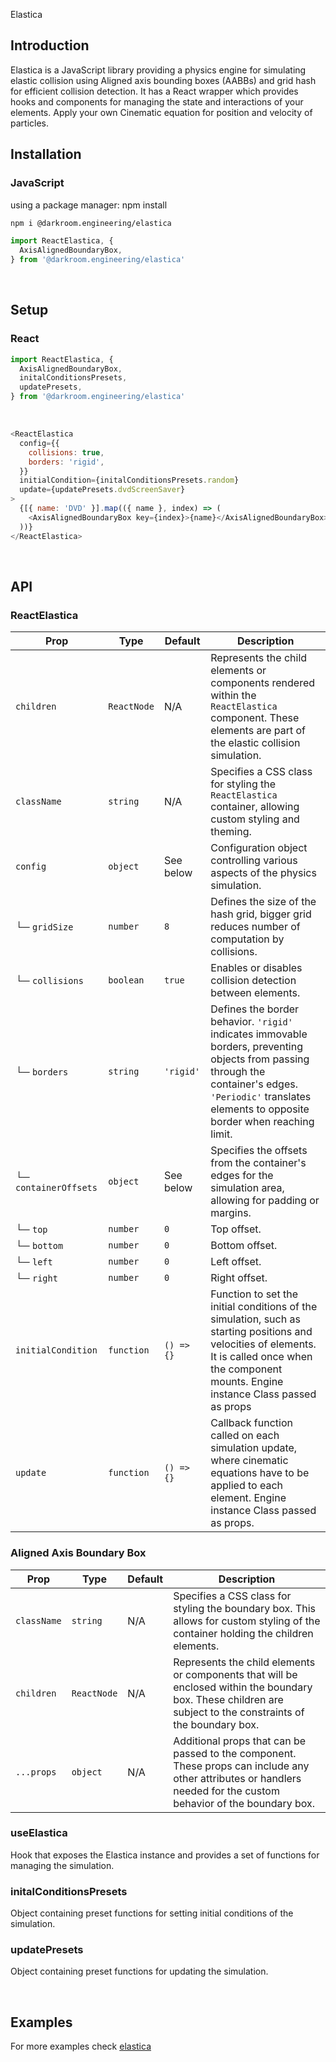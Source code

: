 Elastica

## Introduction

Elastica is a JavaScript library providing a physics engine for simulating elastic collision using Aligned axis bounding boxes (AABBs) and grid hash for efficient collision detection. It has a React wrapper which provides hooks and components for managing the state and interactions of your elements. Apply your own Cinematic equation for position and velocity of particles.

## Installation

### JavaScript

using a package manager:
npm install

```bash
npm i @darkroom.engineering/elastica
```

```js
import ReactElastica, {
  AxisAlignedBoundaryBox,
} from '@darkroom.engineering/elastica'
```

<br/>

## Setup

### React

```js
import ReactElastica, {
  AxisAlignedBoundaryBox,
  initalConditionsPresets,
  updatePresets,
} from '@darkroom.engineering/elastica'
```

<br/>

```js
<ReactElastica
  config={{
    collisions: true,
    borders: 'rigid',
  }}
  initialCondition={initalConditionsPresets.random}
  update={updatePresets.dvdScreenSaver}
>
  {[{ name: 'DVD' }].map(({ name }, index) => (
    <AxisAlignedBoundaryBox key={index}>{name}</AxisAlignedBoundaryBox>
  ))}
</ReactElastica>
```

<br/>

## API

### ReactElastica

| **Prop**              | **Type**    | **Default** | **Description**                                                                                                                                                                                             |
| --------------------- | ----------- | ----------- | ----------------------------------------------------------------------------------------------------------------------------------------------------------------------------------------------------------- |
| `children`            | `ReactNode` | N/A         | Represents the child elements or components rendered within the `ReactElastica` component. These elements are part of the elastic collision simulation.                                                     |
| `className`           | `string`    | N/A         | Specifies a CSS class for styling the `ReactElastica` container, allowing custom styling and theming.                                                                                                       |
| `config`              | `object`    | See below   | Configuration object controlling various aspects of the physics simulation.                                                                                                                                 |
| └─ `gridSize`         | `number`    | `8`         | Defines the size of the hash grid, bigger grid reduces number of computation by collisions.                                                                                                                 |
| └─ `collisions`       | `boolean`   | `true`      | Enables or disables collision detection between elements.                                                                                                                                                   |
| └─ `borders`          | `string`    | `'rigid'`   | Defines the border behavior. `'rigid'` indicates immovable borders, preventing objects from passing through the container's edges. `'Periodic'` translates elements to opposite border when reaching limit. |
| └─ `containerOffsets` | `object`    | See below   | Specifies the offsets from the container's edges for the simulation area, allowing for padding or margins.                                                                                                  |
| └─ `top`              | `number`    | `0`         | Top offset.                                                                                                                                                                                                 |
| └─ `bottom`           | `number`    | `0`         | Bottom offset.                                                                                                                                                                                              |
| └─ `left`             | `number`    | `0`         | Left offset.                                                                                                                                                                                                |
| └─ `right`            | `number`    | `0`         | Right offset.                                                                                                                                                                                               |
| `initialCondition`    | `function`  | `() => {}`  | Function to set the initial conditions of the simulation, such as starting positions and velocities of elements. It is called once when the component mounts. Engine instance Class passed as props         |
| `update`              | `function`  | `() => {}`  | Callback function called on each simulation update, where cinematic equations have to be applied to each element. Engine instance Class passed as props.                                                    |

### Aligned Axis Boundary Box

| **Prop**    | **Type**    | **Default** | **Description**                                                                                                                                                    |
| ----------- | ----------- | ----------- | ------------------------------------------------------------------------------------------------------------------------------------------------------------------ |
| `className` | `string`    | N/A         | Specifies a CSS class for styling the boundary box. This allows for custom styling of the container holding the children elements.                                 |
| `children`  | `ReactNode` | N/A         | Represents the child elements or components that will be enclosed within the boundary box. These children are subject to the constraints of the boundary box.      |
| `...props`  | `object`    | N/A         | Additional props that can be passed to the component. These props can include any other attributes or handlers needed for the custom behavior of the boundary box. |

### useElastica

Hook that exposes the Elastica instance and provides a set of functions for managing the simulation.

### initalConditionsPresets

Object containing preset functions for setting initial conditions of the simulation.

### updatePresets

Object containing preset functions for updating the simulation.

<br/>

## Examples

For more examples check [elastica](https://elastica.darkroom.engineering/)
